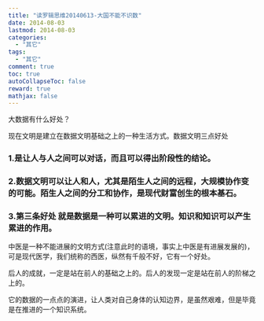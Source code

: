 ```yaml
---
title: "读罗辑思维20140613-大国不能不识数"
date: 2014-08-03
lastmod: 2014-08-03
categories:
  - "其它"
tags:
  - "其它"
comment: true
toc: true
autoCollapseToc: false
reward: true
mathjax: false
---
```


大数据有什么好处？


 现在文明是建立在数据文明基础之上的一种生活方式。数据文明三点好处    
### 1.是让人与人之间可以对话，而且可以得出阶段性的结论。
### 2.数据文明可以让人和人，尤其是陌生人之间的远程，大规模协作变的可能。陌生人之间的分工和协作，是现代财富创生的根本基石。
### 3.第三条好处 就是数据是一种可以累进的文明。知识和知识可以产生累进的作用。
   中医是一种不能进展的文明方式(注意此时的语境，事实上中医是有进展发展的)，可是现代医学，我们统称的西医，纵然有千般不好，它有一个好处。
   
   后人的成就，一定是站在前人的基础之上的。后人的发现一定是站在前人的阶梯之上的。
    
   它的数据的一点点的演进，让人类对自己身体的认知边界，是虽然艰难，但是毕竟是在推进的一个知识系统。
